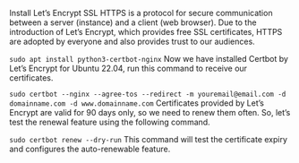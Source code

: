 Install Let’s Encrypt SSL
HTTPS is a protocol for secure communication between a server (instance) and a client (web browser). Due to the introduction of Let’s Encrypt, which provides free SSL certificates, HTTPS are adopted by everyone and also provides trust to our audiences.

```sudo apt install python3-certbot-nginx```
Now we have installed Certbot by Let’s Encrypt for Ubuntu 22.04, run this command to receive our certificates.

```sudo certbot --nginx --agree-tos --redirect -m youremail@email.com -d domainname.com -d www.domainname.com```
Certificates provided by Let’s Encrypt are valid for 90 days only, so we need to renew them often. So, let’s test the renewal feature using the following command.

```sudo certbot renew --dry-run```
This command will test the certificate expiry and configures the auto-renewable feature.